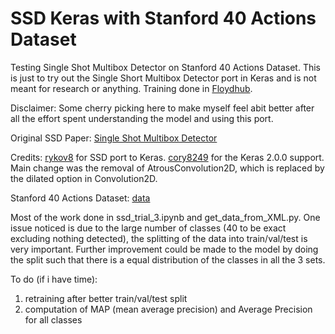 # SSD Keras with Stanford 40 Actions Dataset

Testing Single Shot Multibox Detector on Stanford 40 Actions Dataset. This is just to try out the Single Short Multibox Detector port in Keras and is not meant for research or anything. Training done in [Floydhub](https://www.floydhub.com/welcome).

Disclaimer: Some cherry picking here to make myself feel abit better after all the effort spent understanding the model and using this port.

Original SSD Paper: [Single Shot Multibox Detector](https://arxiv.org/abs/1512.02325)

Credits: [rykov8](https://github.com/rykov8/ssd_keras) for SSD port to Keras. [cory8249](https://github.com/cory8249/ssd_keras) for the Keras 2.0.0 support. Main change was the removal of AtrousConvolution2D, which is replaced by the dilated option in Convolution2D.

Stanford 40 Actions Dataset: [data](http://vision.stanford.edu/Datasets/40actions.html)

Most of the work done in ssd_trial_3.ipynb and get_data_from_XML.py. One issue noticed is due to the large number of classes (40 to be exact excluding nothing detected), the splitting of the data into train/val/test is very important. Further improvement could be made to the model by doing the split such that there is a equal distribution of the classes in all the 3 sets.

To do (if i have time):
1) retraining after better train/val/test split
2) computation of MAP (mean average precision) and Average Precision for all classes
